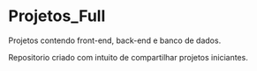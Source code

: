 # Projetos_Full
 Projetos contendo front-end, back-end e banco de dados.

 Repositorio criado com intuito de compartilhar projetos iniciantes.
